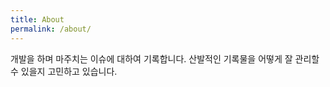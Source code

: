 ```yaml
---
title: About
permalink: /about/
---
```


개발을 하며 마주치는 이슈에 대하여 기록합니다. 
산발적인 기록물을 어떻게 잘 관리할 수 있을지 고민하고 있습니다.